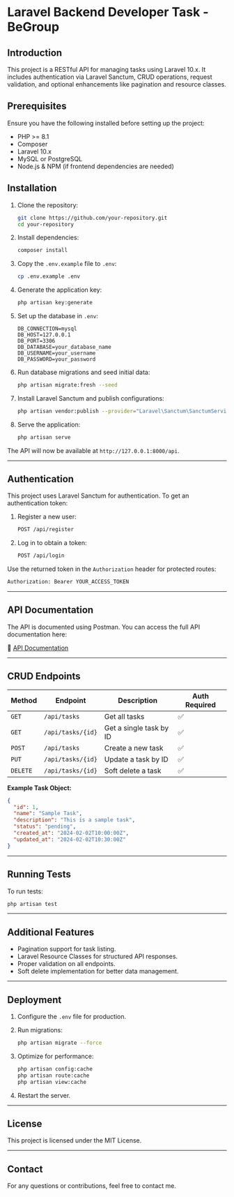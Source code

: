 # Laravel Backend Developer Task - BeGroup

## Introduction
This project is a RESTful API for managing tasks using Laravel 10.x. It includes authentication via Laravel Sanctum, CRUD operations, request validation, and optional enhancements like pagination and resource classes.

## Prerequisites
Ensure you have the following installed before setting up the project:

- PHP >= 8.1
- Composer
- Laravel 10.x
- MySQL or PostgreSQL
- Node.js & NPM (if frontend dependencies are needed)

## Installation

1. Clone the repository:

   ```sh
   git clone https://github.com/your-repository.git
   cd your-repository
   ```

2. Install dependencies:

   ```sh
   composer install
   ```

3. Copy the `.env.example` file to `.env`:

   ```sh
   cp .env.example .env
   ```

4. Generate the application key:

   ```sh
   php artisan key:generate
   ```

5. Set up the database in `.env`:

   ```env
   DB_CONNECTION=mysql
   DB_HOST=127.0.0.1
   DB_PORT=3306
   DB_DATABASE=your_database_name
   DB_USERNAME=your_username
   DB_PASSWORD=your_password
   ```

6. Run database migrations and seed initial data:

   ```sh
   php artisan migrate:fresh --seed
   ```

7. Install Laravel Sanctum and publish configurations:

   ```sh
   php artisan vendor:publish --provider="Laravel\Sanctum\SanctumServiceProvider"
   ```

8. Serve the application:

   ```sh
   php artisan serve
   ```

The API will now be available at `http://127.0.0.1:8000/api`.

---

## Authentication

This project uses Laravel Sanctum for authentication. To get an authentication token:

1. Register a new user:

   ```sh
   POST /api/register
   ```

2. Log in to obtain a token:

   ```sh
   POST /api/login
   ```

Use the returned token in the `Authorization` header for protected routes:

   ```sh
   Authorization: Bearer YOUR_ACCESS_TOKEN
   ```

---

## API Documentation

The API is documented using Postman. You can access the full API documentation here:

🔗 [API Documentation](https://documenter.getpostman.com/view/20112660/2sAYX3rNx3)

---

## CRUD Endpoints

| Method | Endpoint         | Description                 | Auth Required |
|--------|-----------------|-----------------------------|--------------|
| `GET`  | `/api/tasks`    | Get all tasks               | ✅ |
| `GET`  | `/api/tasks/{id}` | Get a single task by ID   | ✅ |
| `POST` | `/api/tasks`    | Create a new task           | ✅ |
| `PUT`  | `/api/tasks/{id}` | Update a task by ID       | ✅ |
| `DELETE` | `/api/tasks/{id}` | Soft delete a task       | ✅ |

**Example Task Object:**
```json
{
  "id": 1,
  "name": "Sample Task",
  "description": "This is a sample task",
  "status": "pending",
  "created_at": "2024-02-02T10:00:00Z",
  "updated_at": "2024-02-02T10:30:00Z"
}
```

---

## Running Tests

To run tests:

```sh
php artisan test
```

---

## Additional Features

- Pagination support for task listing.
- Laravel Resource Classes for structured API responses.
- Proper validation on all endpoints.
- Soft delete implementation for better data management.

---

## Deployment

1. Configure the `.env` file for production.
2. Run migrations:

   ```sh
   php artisan migrate --force
   ```

3. Optimize for performance:

   ```sh
   php artisan config:cache
   php artisan route:cache
   php artisan view:cache
   ```

4. Restart the server.

---

## License

This project is licensed under the MIT License.

---

## Contact

For any questions or contributions, feel free to contact me.

